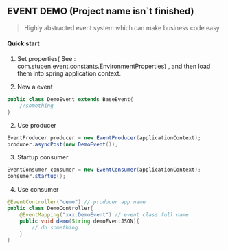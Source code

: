## EVENT DEMO (Project name isn`t finished)

> Highly abstracted event system which can make business code easy.

#### Quick start

1. Set properties( See : com.stuben.event.constants.EnvironmentProperties) , and then load them into spring application context.

2. New a event
``` java
public class DemoEvent extends BaseEvent{
    //something
}

```

2. Use producer
``` java
EventProducer producer = new EventProducer(applicationContext);
producer.asyncPost(new DemoEvent());
```

3. Startup consumer
``` java
EventConsumer consumer = new EventConsumer(applicationContext);
consumer.startup();
```

4. Use consumer
``` java
@EventController("demo") // producer app name
public class DemoController{
    @EventMapping("xxx.DemoEvent") // event class full name
    public void demo(String demoEventJSON){
        // do something
    }
}
```
